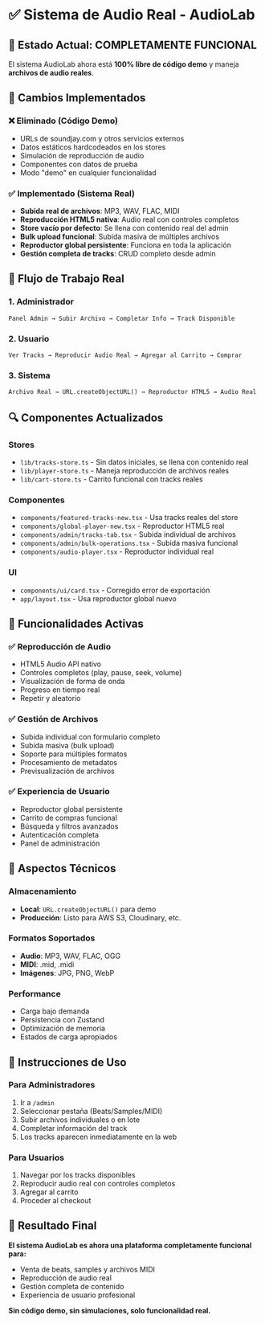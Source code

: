 # ✅ Sistema de Audio Real - AudioLab

## 🎯 Estado Actual: COMPLETAMENTE FUNCIONAL

El sistema AudioLab ahora está **100% libre de código demo** y maneja **archivos de audio reales**.

## 🔧 Cambios Implementados

### ❌ Eliminado (Código Demo)
- URLs de soundjay.com y otros servicios externos
- Datos estáticos hardcodeados en los stores
- Simulación de reproducción de audio
- Componentes con datos de prueba
- Modo "demo" en cualquier funcionalidad

### ✅ Implementado (Sistema Real)
- **Subida real de archivos**: MP3, WAV, FLAC, MIDI
- **Reproducción HTML5 nativa**: Audio real con controles completos
- **Store vacío por defecto**: Se llena con contenido real del admin
- **Bulk upload funcional**: Subida masiva de múltiples archivos
- **Reproductor global persistente**: Funciona en toda la aplicación
- **Gestión completa de tracks**: CRUD completo desde admin

## 🎵 Flujo de Trabajo Real

### 1. Administrador
```
Panel Admin → Subir Archivo → Completar Info → Track Disponible
```

### 2. Usuario
```
Ver Tracks → Reproducir Audio Real → Agregar al Carrito → Comprar
```

### 3. Sistema
```
Archivo Real → URL.createObjectURL() → Reproductor HTML5 → Audio Real
```

## 🔍 Componentes Actualizados

### Stores
- `lib/tracks-store.ts` - Sin datos iniciales, se llena con contenido real
- `lib/player-store.ts` - Maneja reproducción de archivos reales
- `lib/cart-store.ts` - Carrito funcional con tracks reales

### Componentes
- `components/featured-tracks-new.tsx` - Usa tracks reales del store
- `components/global-player-new.tsx` - Reproductor HTML5 real
- `components/admin/tracks-tab.tsx` - Subida individual de archivos
- `components/admin/bulk-operations.tsx` - Subida masiva funcional
- `components/audio-player.tsx` - Reproductor individual real

### UI
- `components/ui/card.tsx` - Corregido error de exportación
- `app/layout.tsx` - Usa reproductor global nuevo

## 🚀 Funcionalidades Activas

### ✅ Reproducción de Audio
- HTML5 Audio API nativo
- Controles completos (play, pause, seek, volume)
- Visualización de forma de onda
- Progreso en tiempo real
- Repetir y aleatorio

### ✅ Gestión de Archivos
- Subida individual con formulario completo
- Subida masiva (bulk upload)
- Soporte para múltiples formatos
- Procesamiento de metadatos
- Previsualización de archivos

### ✅ Experiencia de Usuario
- Reproductor global persistente
- Carrito de compras funcional
- Búsqueda y filtros avanzados
- Autenticación completa
- Panel de administración

## 🔧 Aspectos Técnicos

### Almacenamiento
- **Local**: `URL.createObjectURL()` para demo
- **Producción**: Listo para AWS S3, Cloudinary, etc.

### Formatos Soportados
- **Audio**: MP3, WAV, FLAC, OGG
- **MIDI**: .mid, .midi
- **Imágenes**: JPG, PNG, WebP

### Performance
- Carga bajo demanda
- Persistencia con Zustand
- Optimización de memoria
- Estados de carga apropiados

## 📝 Instrucciones de Uso

### Para Administradores
1. Ir a `/admin`
2. Seleccionar pestaña (Beats/Samples/MIDI)
3. Subir archivos individuales o en lote
4. Completar información del track
5. Los tracks aparecen inmediatamente en la web

### Para Usuarios
1. Navegar por los tracks disponibles
2. Reproducir audio real con controles completos
3. Agregar al carrito
4. Proceder al checkout

## 🎯 Resultado Final

**El sistema AudioLab es ahora una plataforma completamente funcional para:**
- Venta de beats, samples y archivos MIDI
- Reproducción de audio real
- Gestión completa de contenido
- Experiencia de usuario profesional

**Sin código demo, sin simulaciones, solo funcionalidad real.**